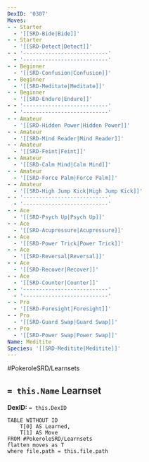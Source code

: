 ```yaml
---
DexID: '0307'
Moves:
- - Starter
  - '[[SRD-Bide|Bide]]'
- - Starter
  - '[[SRD-Detect|Detect]]'
- - '---------------------------'
  - '---------------------------'
- - Beginner
  - '[[SRD-Confusion|Confusion]]'
- - Beginner
  - '[[SRD-Meditate|Meditate]]'
- - Beginner
  - '[[SRD-Endure|Endure]]'
- - '---------------------------'
  - '---------------------------'
- - Amateur
  - '[[SRD-Hidden Power|Hidden Power]]'
- - Amateur
  - '[[SRD-Mind Reader|Mind Reader]]'
- - Amateur
  - '[[SRD-Feint|Feint]]'
- - Amateur
  - '[[SRD-Calm Mind|Calm Mind]]'
- - Amateur
  - '[[SRD-Force Palm|Force Palm]]'
- - Amateur
  - '[[SRD-High Jump Kick|High Jump Kick]]'
- - '---------------------------'
  - '---------------------------'
- - Ace
  - '[[SRD-Psych Up|Psych Up]]'
- - Ace
  - '[[SRD-Acupressure|Acupressure]]'
- - Ace
  - '[[SRD-Power Trick|Power Trick]]'
- - Ace
  - '[[SRD-Reversal|Reversal]]'
- - Ace
  - '[[SRD-Recover|Recover]]'
- - Ace
  - '[[SRD-Counter|Counter]]'
- - '---------------------------'
  - '---------------------------'
- - Pro
  - '[[SRD-Foresight|Foresight]]'
- - Pro
  - '[[SRD-Guard Swap|Guard Swap]]'
- - Pro
  - '[[SRD-Power Swap|Power Swap]]'
Name: Meditite
Species: '[[SRD-Meditite|Meditite]]'
---
```


#PokeroleSRD/Learnsets

## `= this.Name` Learnset

**DexID:** `= this.DexID`

```dataview
TABLE WITHOUT ID
    T[0] AS Learned,
    T[1] AS Move
FROM #PokeroleSRD/Learnsets
flatten moves as T
where file.path = this.file.path
```
